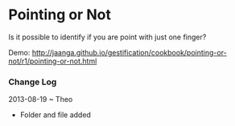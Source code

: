 Pointing or Not
===============

Is it possible to identify if you are point with just one finger?

Demo: http://jaanga.github.io/gestification/cookbook/pointing-or-not/r1/pointing-or-not.html

### Change Log
2013-08-19 ~ Theo
* Folder and file added
